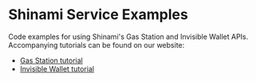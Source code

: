 # Shinami Service Examples
Code examples for using Shinami's Gas Station and Invisible Wallet APIs. Accompanying tutorials can be found on our website: 
- [Gas Station tutorial](https://docs.shinami.com/docs/sponsored-transaction-typescript-tutorial)
- [Invisible Wallet tutorial](https://docs.shinami.com/docs/invisible-wallet-typescript-tutorial)
